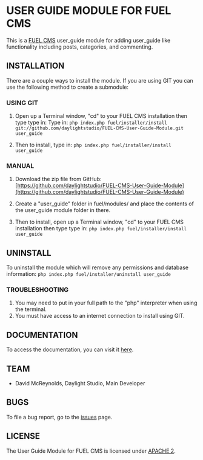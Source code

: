 # USER GUIDE MODULE FOR FUEL CMS
This is a [FUEL CMS](http://www.getfuelcms.com) user_guide module for adding user_guide like functionality including posts, categories, and commenting.

## INSTALLATION
There are a couple ways to install the module. If you are using GIT you can use the following method
to create a submodule:

### USING GIT
1. Open up a Terminal window, "cd" to your FUEL CMS installation then type type in: 
Type in:
``php index.php fuel/installer/install git://github.com/daylightstudio/FUEL-CMS-User-Guide-Module.git user_guide``

2. Then to install, type in:
``php index.php fuel/installer/install user_guide``


### MANUAL
1. Download the zip file from GitHub:
[https://github.com/daylightstudio/FUEL-CMS-User-Guide-Module](https://github.com/daylightstudio/FUEL-CMS-User-Guide-Module)

2. Create a "user_guide" folder in fuel/modules/ and place the contents of the user_guide module folder in there.

3. Then to install, open up a Terminal window, "cd" to your FUEL CMS installation then type type in:
``php index.php fuel/installer/install user_guide``

## UNINSTALL

To uninstall the module which will remove any permissions and database information:
``php index.php fuel/installer/uninstall user_guide``

### TROUBLESHOOTING
1. You may need to put in your full path to the "php" interpreter when using the terminal.
2. You must have access to an internet connection to install using GIT.


## DOCUMENTATION
To access the documentation, you can visit it [here](http://www.getfuelcms.com/user_guide/modules/user_guide).

## TEAM
* David McReynolds, Daylight Studio, Main Developer

## BUGS
To file a bug report, go to the [issues](https://github.com/daylightstudio/FUEL-CMS-user_guide-Module/issues) page.

## LICENSE
The User Guide Module for FUEL CMS is licensed under [APACHE 2](http://www.apache.org/licenses/LICENSE-2.0).
